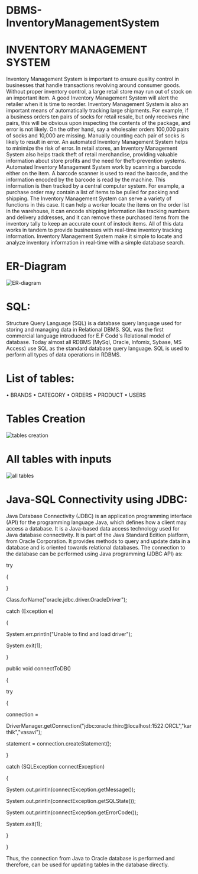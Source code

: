 # DBMS-InventoryManagementSystem
# INVENTORY MANAGEMENT SYSTEM
Inventory Management System is important to ensure quality control in businesses that handle 
transactions revolving around consumer goods. Without proper inventory control, a large retail 
store may run out of stock on an important item. A good Inventory Management System will alert 
the retailer when it is time to reorder. Inventory Management System is also an important means of 
automatically tracking large shipments. For example, if a business orders ten pairs of socks for 
retail resale, but only receives nine pairs, this will be obvious upon inspecting the contents of the 
package, and error is not likely. On the other hand, say a wholesaler orders 100,000 pairs of socks 
and 10,000 are missing. Manually counting each pair of socks is likely to result in error. An 
automated Inventory Management System helps to minimize the risk of error. In retail stores, an 
Inventory Management System also helps track theft of retail merchandise, providing valuable 
information about store profits and the need for theft-prevention systems. Automated Inventory 
Management System work by scanning a barcode either on the item. A barcode scanner is used to 
read the barcode, and the information encoded by the barcode is read by the machine. This 
information is then tracked by a central computer system. For example, a purchase order may 
contain a list of items to be pulled for packing and shipping. The Inventory Management System 
can serve a variety of functions in this case. It can help a worker locate the items on the order list in 
the warehouse, it can encode shipping information like tracking numbers and delivery addresses, 
and it can remove these purchased items from the inventory tally to keep an accurate count of instock items. All of this data works in tandem to provide businesses with real-time inventory 
tracking information. Inventory Management System make it simple to locate and analyze 
inventory information in real-time with a simple database search.

# ER-Diagram

![ER-diagram](https://user-images.githubusercontent.com/83970965/236003526-7dc43822-922e-4f89-87f1-67b4d6b8559f.png)

# SQL:
Structure Query Language (SQL) is a database query language used for storing 
and managing data in Relational DBMS. SQL was the first commercial 
language introduced for E.F Codd's Relational model of database. Today 
almost all RDBMS (MySql, Oracle, Infomix, Sybase, MS Access) use SQL as 
the standard database query language. SQL is used to perform all types of data 
operations in RDBMS.

# List of tables:
• BRANDS
• CATEGORY
• ORDERS
• PRODUCT
• USERS

# Tables Creation
![tables creation](https://user-images.githubusercontent.com/83970965/236003777-36bb2cd7-9558-46a6-94b4-b7b47b763d83.png)

# All tables with inputs
![all tables](https://user-images.githubusercontent.com/83970965/236004258-cb9a52e7-68ac-4c88-979a-7f3df293409d.png)


# Java-SQL Connectivity using JDBC:
Java Database Connectivity (JDBC) is an application programming
interface (API) for the programming language Java, which defines how a client 
may access a database. It is a Java-based data access technology used for Java 
database connectivity. It is part of the Java Standard Edition platform,
from Oracle Corporation. It provides methods to query and update data in a 
database and is oriented towards relational databases.
The connection to the database can be performed using Java programming 
(JDBC API) as:


try

{

}

Class.forName("oracle.jdbc.driver.OracleDriver");

catch (Exception e)

{

System.err.println("Unable to find and load driver"); 

System.exit(1);

}

public void connectToDB()

{

try

{

connection = 

DriverManager.getConnection("jdbc:oracle:thin:@localhost:1522:ORCL","karthik","vasavi");

statement = connection.createStatement();

}

catch (SQLException connectException)

{

System.out.println(connectException.getMessage()); 

System.out.println(connectException.getSQLState()); 

System.out.println(connectException.getErrorCode()); 

System.exit(1);

}

}

Thus, the connection from Java to Oracle database is performed and therefore, 
can be used for updating tables in the database directly.
